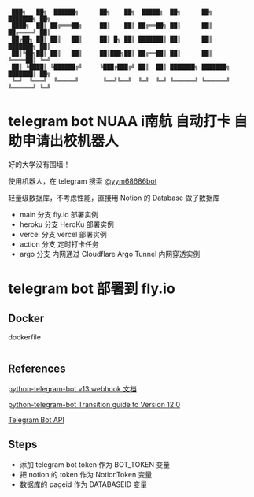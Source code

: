 ```

 ███╗   ██╗  ██████╗      ██╗    ██╗  █████╗  ██╗      ██╗      ███████╗ ██╗   
 ████╗  ██║ ██╔═══██╗     ██║    ██║ ██╔══██╗ ██║      ██║      ██╔════╝ ██║   
 ██╔██╗ ██║ ██║   ██║     ██║ █╗ ██║ ███████║ ██║      ██║      ███████╗ ██║   
 ██║╚██╗██║ ██║   ██║     ██║███╗██║ ██╔══██║ ██║      ██║      ╚════██║ ╚═╝   
 ██║ ╚████║ ╚██████╔╝     ╚███╔███╔╝ ██║  ██║ ███████╗ ███████╗ ███████║ ██╗   
 ╚═╝  ╚═══╝  ╚═════╝       ╚══╝╚══╝  ╚═╝  ╚═╝ ╚══════╝ ╚══════╝ ╚══════╝ ╚═╝
```

# telegram bot NUAA i南航 自动打卡 自助申请出校机器人

好的大学没有围墙！

使用机器人，在 telegram 搜索 [@yym68686bot](tg://resolve?domain=yym68686bot)

轻量级数据库，不考虑性能，直接用 Notion 的 Database 做了数据库

- main 分支    fly.io 部署实例
- heroku 分支 HeroKu 部署实例
- vercel 分支  vercel 部署实例
- action 分支 定时打卡任务
- argo 分支   内网通过 Cloudflare Argo Tunnel 内网穿透实例

# telegram bot 部署到 fly.io

## Docker

dockerfile

```

```



## References

[python-telegram-bot v13 webhook 文档](https://github.com/python-telegram-bot/v13.x-wiki/wiki/Webhooks)

[python-telegram-bot Transition guide to Version 12.0](https://github.com/python-telegram-bot/python-telegram-bot/wiki/Transition-guide-to-Version-12.0#handler-callbacks)

[Telegram Bot API](https://core.telegram.org/bots/api)

## Steps

- 添加 telegram bot token 作为 BOT_TOKEN 变量
- 把 notion 的 token 作为 NotionToken 变量
- 数据库的 pageid 作为 DATABASEID 变量

